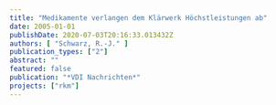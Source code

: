 ```yaml
---
title: "Medikamente verlangen dem Klärwerk Höchstleistungen ab"
date: 2005-01-01
publishDate: 2020-07-03T20:16:33.013432Z
authors: [ "Schwarz, R.-J." ]
publication_types: ["2"]
abstract: ""
featured: false
publication: "*VDI Nachrichten*"
projects: ["rkm"]
---
```


